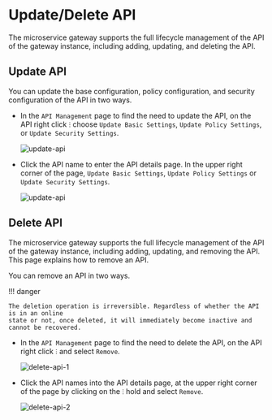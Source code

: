 # Update/Delete API

The microservice gateway supports the full lifecycle management of the API of the gateway instance, including adding, updating, and deleting the API. 

## Update API

You can update the base configuration, policy configuration, and security configuration of the API in two ways.

- In the `API Management` page to find the need to update the API, on the API right click `ⵗ` choose `Update Basic Settings`, `Update Policy Settings`, or `Update Security Settings`.

    ![update-api](https://docs.daocloud.io/daocloud-docs-images/docs/en/docs/skoala/gateway/api/imgs/update-api-1.png)

- Click the API name to enter the API details page. In the upper right corner of the page, `Update Basic Settings`, `Update Policy Settings` or `Update Security Settings`.

    ![update-api](https://docs.daocloud.io/daocloud-docs-images/docs/en/docs/skoala/gateway/api/imgs/update-api-2.png)

## Delete API

The microservice gateway supports the full lifecycle management of the API of the gateway
instance, including adding, updating, and removing the API. This page explains how to
remove an API.

You can remove an API in two ways.

!!! danger

    The deletion operation is irreversible. Regardless of whether the API is in an online
    state or not, once deleted, it will immediately become inactive and cannot be recovered.

- In the `API Management` page to find the need to delete the API, on the API right click `ⵗ` and select `Remove`.

    ![delete-api-1](https://docs.daocloud.io/daocloud-docs-images/docs/en/docs/skoala/gateway/api/imgs/delete-api-1.png)

- Click the API names into the API details page, at the upper right corner of the page by clicking on the `ⵗ` hold and select `Remove`.

    ![delete-api-2](https://docs.daocloud.io/daocloud-docs-images/docs/en/docs/skoala/gateway/api/imgs/delete-api-2.png)
